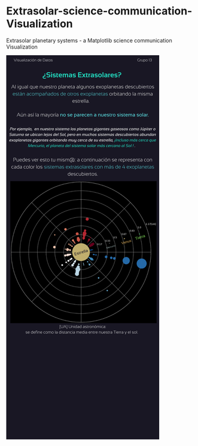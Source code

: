 # Extrasolar-science-communication-Visualization
Extrasolar planetary systems - a Matplotlib science communication Visualization 

![Alt text](final.png)
